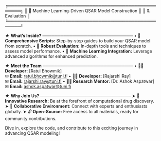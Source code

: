 ╔══════════════════════════════════════════════════════╗
║  🚀 Machine Learning-Driven QSAR Model Construction  ║
║                   & Evaluation                       ║
╚══════════════════════════════════════════════════════╝

★ **What’s Inside?**
   ──────────────────────────────
   • 📜 **Comprehensive Scripts:** Step-by-step guides to build your QSAR model from scratch.
   • 🧪 **Robust Evaluation:** In-depth tools and techniques to assess model performance.
   • 🤖 **Machine Learning Integration:** Leverage advanced algorithms for enhanced prediction.

★ **Meet the Team**
   ──────────────────────────────
   • 👨‍💻 **Developer:** [Ratul Bhowmik]  
     ✉ **Email:** ratul.bhowmik@tuni.fi
   • 👨‍💻 **Developer:** [Rajarshi Ray]  
     ✉ **Email:** rajarshi.ray@tuni.fi
   • 👩‍🔬 **Research Mentor:** [Dr. Ashok Aspatwar]  
     ✉ **Email:** ashok.aspatwar@tuni.fi

★ **Why Join Us?**
   ──────────────────────────────
   ➤ 🚀 **Innovative Research:** Be at the forefront of computational drug discovery.
   ➤ 🤝 **Collaborative Environment:** Connect with experts and enthusiasts globally.
   ➤ 🔓 **Open-Source:** Free access to all materials, ready for community contributions.

Dive in, explore the code, and contribute to this exciting journey in advancing QSAR modeling!
